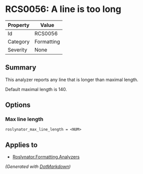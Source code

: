 # RCS0056: A line is too long

| Property | Value      |
| -------- | ---------- |
| Id       | RCS0056    |
| Category | Formatting |
| Severity | None       |

## Summary

This analyzer reports any line that is longer than maximal length.
    
Default maximal length is 140.

## Options

### Max line length

```editorconfig
roslynator_max_line_length = <NUM>
```

## Applies to

* [Roslynator.Formatting.Analyzers](https://www.nuget.org/packages/Roslynator.Formatting.Analyzers)


*\(Generated with [DotMarkdown](http://github.com/JosefPihrt/DotMarkdown)\)*